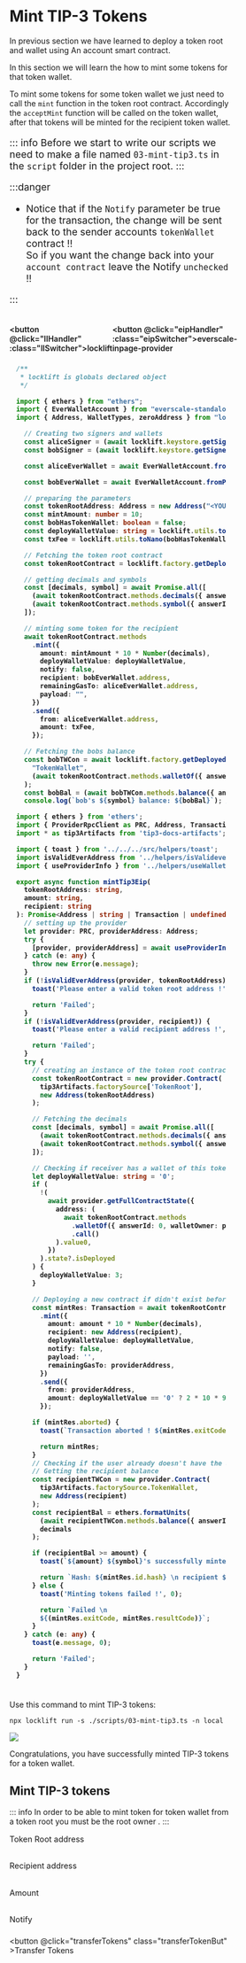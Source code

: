 # Mint TIP-3 Tokens

In previous section we have learned to deploy a token root and wallet using An account smart contract.&#x20;

In this section we will learn the how to mint some tokens for that token wallet.

To mint some tokens for some token wallet we just need to call the `mint` function in the token root contract.
Accordingly the `acceptMint` function will be called on the token wallet, after that tokens will be minted for the recipient token wallet.

<div class="transferToken">


<span  :class="LLdis" style="font-size: 1.1rem;">

::: info
Before we start to write our scripts we need to make a file named `03-mint-tip3.ts` in the `script` folder in the project root.
:::

</span>

<span :class="EIPdis" style="font-size: 1.1rem;">

:::danger

- Notice that if the `Notify` parameter be true for the transaction, the change will be sent back to the sender accounts `tokenWallet` contract !!\
  So if you want the change back into your `account contract` leave the Notify `unchecked` !!   

:::


</span>
<br/>

<div class="switcherContainer">

<button @click="llHandler" :class="llSwitcher">locklift</button>

<button @click="eipHandler" :class="eipSwitcher">everscale-inpage-provider </button>

</div>

<div class="codeBlockContainer" >

<span  :class="LLdis">


````typescript
/**
 * locklift is globals declared object 
 */

import { ethers } from "ethers";
import { EverWalletAccount } from "everscale-standalone-client";
import { Address, WalletTypes, zeroAddress } from "locklift";

  // Creating two signers and wallets
  const aliceSigner = (await locklift.keystore.getSigner("0"))!;
  const bobSigner = (await locklift.keystore.getSigner("1"))!;

  const aliceEverWallet = await EverWalletAccount.fromPubkey({ publicKey: aliceSigner.publicKey!, workchain: 0 });

  const bobEverWallet = await EverWalletAccount.fromPubkey({ publicKey: bobSigner.publicKey!, workchain: 0 });

  // preparing the parameters
  const tokenRootAddress: Address = new Address("<YOUR_TOKEN_ROOT_ADDRESS>")
  const mintAmount: number = 10;
  const bobHasTokenWallet: boolean = false;
  const deployWalletValue: string = locklift.utils.toNano(bobHasTokenWallet ? "0" : "3");
  const txFee = locklift.utils.toNano(bobHasTokenWallet ? "2" : "5");

  // Fetching the token root contract
  const tokenRootContract = locklift.factory.getDeployedContract("TokenRoot", tokenRootAddress);

  // getting decimals and symbols
  const [decimals, symbol] = await Promise.all([
    (await tokenRootContract.methods.decimals({ answerId: 0 }).call()).value0,
    (await tokenRootContract.methods.symbol({ answerId: 0 }).call()).value0,
  ]);

  // minting some token for the recipient
  await tokenRootContract.methods
    .mint({
      amount: mintAmount * 10 * Number(decimals),
      deployWalletValue: deployWalletValue,
      notify: false,
      recipient: bobEverWallet.address,
      remainingGasTo: aliceEverWallet.address,
      payload: "",
    })
    .send({
      from: aliceEverWallet.address,
      amount: txFee,
    });

  // Fetching the bobs balance
  const bobTWCon = await locklift.factory.getDeployedContract(
    "TokenWallet",
    (await tokenRootContract.methods.walletOf({ answerId: 0, walletOwner: bobEverWallet.address }).call()).value0,
  );
  const bobBal = (await bobTWCon.methods.balance({ answerId: 0 }).call()).value0;
  console.log(`bob's ${symbol} balance: ${bobBal}`); // >> 10_000_000
````

</span>

<span  :class="EIPdis">

```` typescript
import { ethers } from 'ethers';
import { ProviderRpcClient as PRC, Address, Transaction } from 'everscale-inpage-provider';
import * as tip3Artifacts from 'tip3-docs-artifacts';

import { toast } from '../../../src/helpers/toast';
import isValidEverAddress from '../helpers/isValideverAddress';
import { useProviderInfo } from '../helpers/useWalletsData';

export async function mintTip3Eip(
  tokenRootAddress: string,
  amount: string,
  recipient: string
): Promise<Address | string | Transaction | undefined | any> {
  // setting up the provider
  let provider: PRC, providerAddress: Address;
  try {
    [provider, providerAddress] = await useProviderInfo();
  } catch (e: any) {
    throw new Error(e.message);
  }
  if (!isValidEverAddress(provider, tokenRootAddress)) {
    toast('Please enter a valid token root address !', 0);

    return 'Failed';
  }
  if (!isValidEverAddress(provider, recipient)) {
    toast('Please enter a valid recipient address !', 0);

    return 'Failed';
  }
  try {
    // creating an instance of the token root contract
    const tokenRootContract = new provider.Contract(
      tip3Artifacts.factorySource['TokenRoot'],
      new Address(tokenRootAddress)
    );

    // Fetching the decimals
    const [decimals, symbol] = await Promise.all([
      (await tokenRootContract.methods.decimals({ answerId: 0 }).call()).value0,
      (await tokenRootContract.methods.symbol({ answerId: 0 }).call()).value0,
    ]);

    // Checking if receiver has a wallet of this token root to specify the deployWalletValue parameter
    let deployWalletValue: string = '0';
    if (
      !(
        await provider.getFullContractState({
          address: (
            await tokenRootContract.methods
              .walletOf({ answerId: 0, walletOwner: providerAddress })
              .call()
          ).value0,
        })
      ).state?.isDeployed
    ) {
      deployWalletValue: 3;
    }

    // Deploying a new contract if didn't exist before
    const mintRes: Transaction = await tokenRootContract.methods
      .mint({
        amount: amount * 10 * Number(decimals),
        recipient: new Address(recipient),
        deployWalletValue: deployWalletValue,
        notify: false,
        payload: '',
        remainingGasTo: providerAddress,
      })
      .send({
        from: providerAddress,
        amount: deployWalletValue == '0' ? 2 * 10 * 9 : 5 * 10 * 9,
      });

    if (mintRes.aborted) {
      toast(`Transaction aborted ! ${mintRes.exitCode}`, 0);

      return mintRes;
    }
    // Checking if the user already doesn't have the any wallet of that token root
    // Getting the recipient balance
    const recipientTWCon = new provider.Contract(
      tip3Artifacts.factorySource.TokenWallet,
      new Address(recipient)
    );
    const recipientBal = ethers.formatUnits(
      (await recipientTWCon.methods.balance({ answerId: 0 }).call({})).value0,
      decimals
    );

    if (recipientBal >= amount) {
      toast(`${amount} ${symbol}'s successfully minted for recipient !`);

      return `Hash: ${mintRes.id.hash} \n recipient ${symbol} balance: ${recipientBal}`;
    } else {
      toast('Minting tokens failed !', 0);

      return `Failed \n 
      ${(mintRes.exitCode, mintRes.resultCode)}`;
    }
  } catch (e: any) {
    toast(e.message, 0);

    return 'Failed';
  }
}

````

</span>

</div>


<div class="action">
<div :class="llAction">

Use this command to mint TIP-3 tokens:

```shell
npx locklift run -s ./scripts/03-mint-tip3.ts -n local
```

![](</tip3Mint.png>)

Congratulations, you have successfully minted TIP-3 tokens for a token wallet.

</div>

<div :class="eipAction" >

<div :class="transfer">



## Mint TIP-3 tokens  

::: info 
In order to be able to mint token for token wallet from a token root you must be the root owner .
:::

<p class=actionInName style="margin-bottom: 0;">Token Root address</p> 
<input ref="actionTokenRootAddress" class="action Ain" type="text"/>

<p class=actionInName style="margin-bottom: 0;">Recipient address</p> 
<input ref="actionRecipientAddress" class="action Ain" type="text"/>

<p class=actionInName style="margin-bottom: 0;">Amount</p> 
<input ref="actionAmount" class="action Ain" type="text"/>

<label class="container"> Notify
<input class="checkboxInput" ref="actionNotify" type="checkbox">
<span class="checkmark"></span>
</label>

<button @click="transferTokens" class="transferTokenBut" >Transfer Tokens</button>
</div>
<p id="output-p" :class="EIPdis" ref="transferTokenOutput"></p>

</div>

</div>

</div>

<script lang="ts" >
import { defineComponent, ref, onMounted } from "vue";
import {toast} from "/src/helpers/toast";
import {transferTokenEip, transferTokenToWalletEip} from "../Scripts/Account/Transfer"

export default defineComponent({
  name: "transferToken",
  data(){
    return{
        LLdis: "cbShow",
        EIPdis: "cbHide",
        llSwitcher:"llSwitcher on",
        eipSwitcher: "eipSwitcher off",
        llAction: "llAction cbShow",
        eipAction: "eipAction cbHide"
    }
  },
  setup() {
    
    function llHandler(e){
        if(this.LLdis == "cbHide")  
        {
            this.llSwitcher = "llSwitcher on";
            this.eipSwitcher = "eipSwitcher off"
        };
        this.EIPdis = "cbHide"
        this.LLdis = "cbShow"
        this.llAction = "llAction cbShow"
        this.eipAction = "eipAction cbHide"
}   
    async function eipHandler(e){
        if(this.EIPdis == "cbHide")  
        {
            this.llSwitcher = "llSwitcher off";
            this.eipSwitcher = "eipSwitcher on"
        };
        this.LLdis = "cbHide"
        this.EIPdis = "cbShow"
        this.llAction = "llAction cbHide"
        this.eipAction = "eipAction cbShow"
    }
  async function transferTokens(){
          this.$refs.transferTokenOutput.innerHTML = "Processing ..."
        // checking of all the values are fully filled 
        if (
            this.$refs.actionTokenRootAddress.value == ""

        ){
            toast("Token root address field is required !",0)
            this.$refs.transferTokenOutput.innerHTML = "Failed"
            return
        }
                // checking of all the values are fully filled 
        if (
            this.$refs.actionRecipientAddress.value == ""

        ){
            toast("Recipient address field is required !",0)
            this.$refs.transferTokenOutput.innerHTML = "Failed"
            return
        }        // checking of all the values are fully filled 
        if (
            this.$refs.actionAmount.value == ""

        ){
            toast("Amount field is required !",0)
            this.$refs.transferTokenOutput.innerHTML = "Failed"
            return
        }
        let transferTokenRes = await transferTokenEip(
          this.$refs.actionTokenRootAddress.value,
          this.$refs.actionRecipientAddress.value,
          this.$refs.actionAmount.value,
          this.$refs.actionNotify.checked
          )
          // Rendering the output     
          transferTokenRes = !transferTokenRes ? "Failed" :  transferTokenRes;
          this.$refs.transferTokenOutput.innerHTML = transferTokenRes;
  }

   async function transferTokensToWallet(){
          this.$refs.WalletTransferTokenOutput.innerHTML = "Processing ..."
        if (
            this.$refs.actionWalletRecipientAddress.value == ""

        ){
            toast("Recipient address field is required !",0)
            this.$refs.actionWalletAmount.innerHTML = "Failed"
            return
        }        // checking of all the values are fully filled 
        if (
            this.$refs.actionWalletNotify.value == ""

        ){
            toast("Amount field is required !",0)
            this.$refs.WalletTransferTokenOutput.innerHTML = "Failed"
            return
        }
        let transferTokenRes = await transferTokenToWalletEip(
          this.$refs.actionWalletRecipientAddress.value,
          this.$refs.actionWalletAmount.value,
          this.$refs.actionWalletNotify.checked
          )
          // Rendering the output     
          transferTokenRes = !transferTokenRes ? "Failed" :  transferTokenRes;
          this.$refs.WalletTransferTokenOutput.innerHTML = transferTokenRes;
  }
  
return {
        eipHandler,
        llHandler,
        transferTokens,
        transferTokensToWallet
    };
  },
});

</script>

<style>
.transferTokens{
  font-size: 1.1rem;
}
.action{
    display:inline-block;
}

.actionInName{
    font-size: .9rem;
}

.transferTokenBut, .switcherContainer, .codeBlockContainer, .Ain
{
  background-color: var(--vp-c-bg-mute);
  transition: background-color 0.1s;
  border: 1px solid var(--vp-c-divider);
  border-radius: 8px;
  font-weight: 600;
  cursor : pointer;
}
.Ain{
    padding-left : 10px;
    margin : 0;
}
.transferTokenBut{
    cursor:pointer;
    padding: 5px 12px;
    display: flex;
    transition: all ease .3s;
}

.transferTokenBut:hover{
      border: 1px solid var(--light-color-ts-class);
}

#output-p{
    /* height: 30px; */
    padding: 2px 10px;
    border-radius: 8px;
    border: 1px solid var(--vp-c-divider);
    }

.text{padding-left: 5px;font-size:1rem;}

.switcherContainer{
    border-bottom-left-radius: 0;
    border-bottom-right-radius: 0;
    display: flex;
    border: none;
    padding: 0px;
}
.switcherContainer > p{
    margin: 0px;
    padding : 0px;
}
.codeBlockContainer{
    border-top-left-radius: 0;
    border-top-right-radius: 0;
    padding: 8px 12px;
}
.cbShow{
    display: block;
}
.cbHide{
    display: none;
}
.llSwitcher{
    padding: 5px 10px;
    border:  0 solid var(--vp-c-divider);
    border-width: 1px ;
    border-color: var(--vp-c-divider);
    border-top-left-radius: 8px;
    border-top-right-radius: 8px;
    font-weight: 600;
    transition: all ease .2s;
}
.eipSwitcher{
    padding: 5px 10px;
    border:  0 solid var(--vp-c-divider);
    border-width: 1px ;
    border-color: var(--vp-c-divider);
    border-top-left-radius: 8px;
    border-top-right-radius: 8px;
    font-weight: 600;
    transition: all ease .2s;
}
.llSwitcher:hover, .eipSwitcher:hover{
      border-color: var(--light-color-ts-class);
}
.eipAction{
    font-weight: 600;
}
.on{
    color : var(--light-color-ts-class);
}
.off{
    color : var(--vp-c-bg-mute);
}

* {box-sizing: border-box;}
 
.container {
  display: flex;
  position: relative;
  margin-bottom: 12px;
  font-size: .9rem;
}

.container .checkboxInput {
  position: absolute;
  opacity: 0;
  height: 0;
  width: 0;
  
}

.checkmark {
  cursor: pointer;
  position: relative;
  top: 0;
  left: 0;
  height: 25px;
  width: 25px;
  background-color: var(--vp-c-bg-mute);
  border: 1px solid var(--vp-c-divider);
  border-radius : 8px;
  margin-left: 10px;
}

.container input:checked ~ .checkmark {
  background-color: var(--light-color-ts-class);
}

.checkmark:after {
  content: "";
  position: absolute;
  display: none;
}

.container input:checked ~ .checkmark:after {
  display: block;
}

.container .checkmark:after {
  left: 9px;
  top: 5px;
  width: 5px;
  height: 10px;
  border: solid white;
  border-width: 0 3px 3px 0;
  -webkit-transform: rotate(45deg);
  -ms-transform: rotate(45deg);
  transform: rotate(45deg);
}

</style>